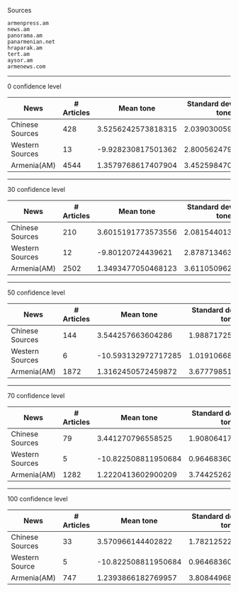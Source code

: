 Sources
```
armenpress.am
news.am
panorama.am
panarmenian.net
hraparak.am
tert.am
aysor.am
armenews.com
```



----------------
0 confidence level

| News | # Articles | Mean tone| Standard deviation in tone |
| ------ | ------ | ----- | ----- |
|Chinese Sources | 428 | 3.5256242573818315 | 2.0390300593221022 |
| Western Sources | 13 | -9.928230817501362 | 2.8005624795424415 |
| Armenia(AM) | 4544 | 1.3579768617407904 | 3.4525984703646624 |





-------------------------
30 confidence level

| News | # Articles | Mean tone| Standard deviation in tone |
| ------ | ------ | ----- | ----- |
|Chinese Sources | 210 | 3.6015191773573556 | 2.0815440136086782 |
| Western Sources | 12 | -9.80120724439621 | 2.8787134637465135 |
| Armenia(AM) | 2502 | 1.3493477050468123  | 3.6110509622552485 |





--------------------------
50 confidence level

| News | # Articles | Mean tone| Standard deviation in tone |
| ------ | ------ | ----- | ----- |
|Chinese Sources | 144 | 3.544257663604286 | 1.9887172523550287 |
| Western Sources | 6 | -10.593132972717285 | 1.0191066805231077
| Armenia(AM) | 1872 | 1.3162450572459872 | 3.6777985150778965 |






-------------------------
70 confidence level

| News | # Articles | Mean tone| Standard deviation in tone |
| ------ | ------ | ----- | ----- |
| Chinese Sources | 79 | 3.441270796558525 | 1.9080641784322994 |
| Western Sources | 5 | -10.822508811950684 | 0.9646836050229313 |
| Armenia(AM) | 1282 | 1.2220413602900209 | 3.7442526279701798 |







--------------
100 confidence level

| News | # Articles | Mean tone| Standard deviation in tone |
| ------ | ------ | ----- | ----- |
| Chinese Sources | 33 | 3.570966144402822 | 1.782125227710899 |
| Western Source | 5 | -10.822508811950684 | 0.9646836050229313 |
| Armenia(AM) | 747 | 1.2393866182769957 | 3.808449686600618  |


